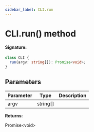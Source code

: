 ```yaml
---
sidebar_label: CLI.run
---
```


# CLI.run() method

#### Signature:

```typescript
class CLI {
  run(argv: string[]): Promise<void>;
}
```

## Parameters

| Parameter | Type       | Description |
| --------- | ---------- | ----------- |
| argv      | string\[\] |             |

**Returns:**

Promise&lt;void&gt;
